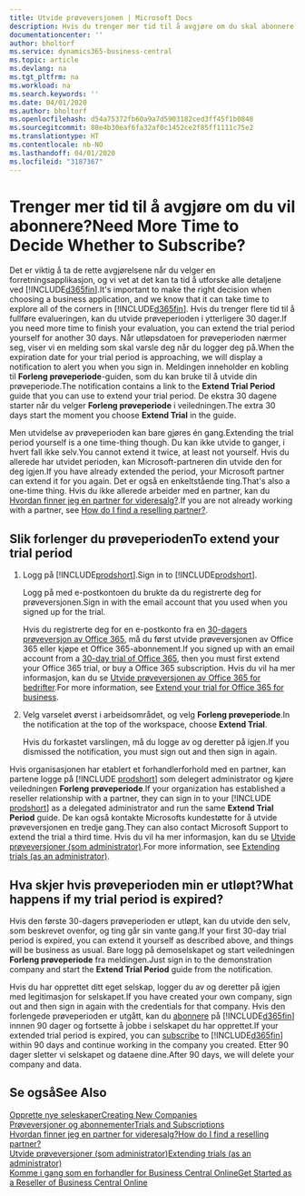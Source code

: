```yaml
---
title: Utvide prøveversjonen | Microsoft Docs
description: Hvis du trenger mer tid til å avgjøre om du skal abonnere, kan du utvide prøveversjonen.
documentationcenter: ''
author: bholtorf
ms.service: dynamics365-business-central
ms.topic: article
ms.devlang: na
ms.tgt_pltfrm: na
ms.workload: na
ms.search.keywords: ''
ms.date: 04/01/2020
ms.author: bholtorf
ms.openlocfilehash: d54a75372fb60a9a7d5903182ced3ff45f1b0848
ms.sourcegitcommit: 88e4b30eaf6fa32af0c1452ce2f85ff1111c75e2
ms.translationtype: HT
ms.contentlocale: nb-NO
ms.lasthandoff: 04/01/2020
ms.locfileid: "3187367"
---
```

# <a name="need-more-time-to-decide-whether-to-subscribe"></a><span data-ttu-id="70320-103">Trenger mer tid til å avgjøre om du vil abonnere?</span><span class="sxs-lookup"><span data-stu-id="70320-103">Need More Time to Decide Whether to Subscribe?</span></span>
<span data-ttu-id="70320-104">Det er viktig å ta de rette avgjørelsene når du velger en forretningsapplikasjon, og vi vet at det kan ta tid å utforske alle detaljene ved [!INCLUDE[d365fin](includes/d365fin_md.md)].</span><span class="sxs-lookup"><span data-stu-id="70320-104">It's important to make the right decision when choosing a business application, and we know that it can take time to explore all of the corners in [!INCLUDE[d365fin](includes/d365fin_md.md)].</span></span> <span data-ttu-id="70320-105">Hvis du trenger flere tid til å fullføre evalueringen, kan du utvide prøveperioden i ytterligere 30 dager.</span><span class="sxs-lookup"><span data-stu-id="70320-105">If you need more time to finish your evaluation, you can extend the trial period yourself for another 30 days.</span></span> <span data-ttu-id="70320-106">Når utløpsdatoen for prøveperioden nærmer seg, viser vi en melding som skal varsle deg når du logger deg på.</span><span class="sxs-lookup"><span data-stu-id="70320-106">When the expiration date for your trial period is approaching, we will display a notification to alert you when you sign in.</span></span> <span data-ttu-id="70320-107">Meldingen inneholder en kobling til **Forleng prøveperiode**-guiden, som du kan bruke til å utvide din prøveperiode.</span><span class="sxs-lookup"><span data-stu-id="70320-107">The notification contains a link to the **Extend Trial Period** guide that you can use to extend your trial period.</span></span> <span data-ttu-id="70320-108">De ekstra 30 dagene starter når du velger **Forleng prøveperiode** i veiledningen.</span><span class="sxs-lookup"><span data-stu-id="70320-108">The extra 30 days start the moment you choose **Extend Trial** in the guide.</span></span>

<span data-ttu-id="70320-109">Men utvidelse av prøveperioden kan bare gjøres én gang.</span><span class="sxs-lookup"><span data-stu-id="70320-109">Extending the trial period yourself is a one time-thing though.</span></span> <span data-ttu-id="70320-110">Du kan ikke utvide to ganger, i hvert fall ikke selv.</span><span class="sxs-lookup"><span data-stu-id="70320-110">You cannot extend it twice, at least not yourself.</span></span> <span data-ttu-id="70320-111">Hvis du allerede har utvidet perioden, kan Microsoft-partneren din utvide den for deg igjen.</span><span class="sxs-lookup"><span data-stu-id="70320-111">If you have already extended the period, your Microsoft partner can extend it for you again.</span></span> <span data-ttu-id="70320-112">Det er også en enkeltstående ting.</span><span class="sxs-lookup"><span data-stu-id="70320-112">That's also a one-time thing.</span></span> <span data-ttu-id="70320-113">Hvis du ikke allerede arbeider med en partner, kan du [Hvordan finner jeg en partner for videresalg?](across-faq.md#findpartner).</span><span class="sxs-lookup"><span data-stu-id="70320-113">If you are not already working with a partner, see [How do I find a reselling partner?](across-faq.md#findpartner).</span></span>  

## <a name="to-extend-your-trial-period"></a><span data-ttu-id="70320-114">Slik forlenger du prøveperioden</span><span class="sxs-lookup"><span data-stu-id="70320-114">To extend your trial period</span></span>

1. <span data-ttu-id="70320-115">Logg på [!INCLUDE[prodshort](includes/prodshort.md)].</span><span class="sxs-lookup"><span data-stu-id="70320-115">Sign in to [!INCLUDE[prodshort](includes/prodshort.md)].</span></span>

    <span data-ttu-id="70320-116">Logg på med e-postkontoen du brukte da du registrerte deg for prøveversjonen.</span><span class="sxs-lookup"><span data-stu-id="70320-116">Sign in with the email account that you used when you signed up for the trial.</span></span>  

    <span data-ttu-id="70320-117">Hvis du registrerte deg for en e-postkonto fra en [30-dagers prøveversjon av Office 365](/microsoft-365/commerce/sign-up-for-office-365-trial), må du først utvide prøveversjonen av Office 365 eller kjøpe et Office 365-abonnement.</span><span class="sxs-lookup"><span data-stu-id="70320-117">If you signed up with an email account from a [30-day trial of Office 365](/microsoft-365/commerce/sign-up-for-office-365-trial), then you must first extend your Office 365 trial, or buy a Office 365 subscription.</span></span> <span data-ttu-id="70320-118">Hvis du vil ha mer informasjon, kan du se [Utvide prøveversjonen av Office 365 for bedrifter](/microsoft-365/commerce/extend-your-trial).</span><span class="sxs-lookup"><span data-stu-id="70320-118">For more information, see [Extend your trial for Office 365 for business](/microsoft-365/commerce/extend-your-trial).</span></span>
2. <span data-ttu-id="70320-119">Velg varselet øverst i arbeidsområdet, og velg **Forleng prøveperiode**.</span><span class="sxs-lookup"><span data-stu-id="70320-119">In the notification at the top of the workspace, choose **Extend Trial**.</span></span>

    <span data-ttu-id="70320-120">Hvis du forkastet varslingen, må du logge av og deretter på igjen.</span><span class="sxs-lookup"><span data-stu-id="70320-120">If you dismissed the notification, you must sign out and then sign in again.</span></span>

<span data-ttu-id="70320-121">Hvis organisasjonen har etablert et forhandlerforhold med en partner, kan partene logge på [!INCLUDE [prodshort](includes/prodshort.md)] som delegert administrator og kjøre veiledningen **Forleng prøveperiode**.</span><span class="sxs-lookup"><span data-stu-id="70320-121">If your organization has established a reseller relationship with a partner, they can sign in to your [!INCLUDE [prodshort](includes/prodshort.md)] as a delegated administrator and run the same **Extend Trial Period** guide.</span></span> <span data-ttu-id="70320-122">De kan også kontakte Microsofts kundestøtte for å utvide prøveversjonen en tredje gang.</span><span class="sxs-lookup"><span data-stu-id="70320-122">They can also contact Microsoft Support to extend the trial a third time.</span></span> <span data-ttu-id="70320-123">Hvis du vil ha mer informasjon, kan du se [Utvide prøveversjoner (som administrator)](/dynamics365/business-central/dev-itpro/administration/tenant-administration#extending-trials).</span><span class="sxs-lookup"><span data-stu-id="70320-123">For more information, see [Extending trials (as an administrator)](/dynamics365/business-central/dev-itpro/administration/tenant-administration#extending-trials).</span></span>  

## <a name="what-happens-if-my-trial-period-is-expired"></a><span data-ttu-id="70320-124">Hva skjer hvis prøveperioden min er utløpt?</span><span class="sxs-lookup"><span data-stu-id="70320-124">What happens if my trial period is expired?</span></span>

<span data-ttu-id="70320-125">Hvis den første 30-dagers prøveperioden er utløpt, kan du utvide den selv, som beskrevet ovenfor, og ting går sin vante gang.</span><span class="sxs-lookup"><span data-stu-id="70320-125">If your first 30-day trial period is expired, you can extend it yourself as described above, and things will be business as usual.</span></span> <span data-ttu-id="70320-126">Bare logg på demoselskapet og start veiledningen **Forleng prøveperiode** fra meldingen.</span><span class="sxs-lookup"><span data-stu-id="70320-126">Just sign in to the demonstration company and start the **Extend Trial Period** guide from the notification.</span></span>  

<span data-ttu-id="70320-127">Hvis du har opprettet ditt eget selskap, logger du av og deretter på igjen med legitimasjon for selskapet.</span><span class="sxs-lookup"><span data-stu-id="70320-127">If you have created your own company, sign out and then sign in again with the credentials for that company.</span></span> <span data-ttu-id="70320-128">Hvis den forlengede prøveperioden er utgått, kan du [abonnere](https://go.microsoft.com/fwlink/?linkid=828659) på [!INCLUDE[d365fin](includes/d365fin_md.md)] innnen 90 dager og fortsette å jobbe i selskapet du har opprettet.</span><span class="sxs-lookup"><span data-stu-id="70320-128">If your extended trial period is expired, you can [subscribe](https://go.microsoft.com/fwlink/?linkid=828659) to [!INCLUDE[d365fin](includes/d365fin_md.md)] within 90 days and continue working in the company you created.</span></span> <span data-ttu-id="70320-129">Etter 90 dager sletter vi selskapet og dataene dine.</span><span class="sxs-lookup"><span data-stu-id="70320-129">After 90 days, we will delete your company and data.</span></span>  

## <a name="see-also"></a><span data-ttu-id="70320-130">Se også</span><span class="sxs-lookup"><span data-stu-id="70320-130">See Also</span></span>

[<span data-ttu-id="70320-131">Opprette nye seleskaper</span><span class="sxs-lookup"><span data-stu-id="70320-131">Creating New Companies</span></span>](about-new-company.md)  
[<span data-ttu-id="70320-132">Prøveversjoner og abonnementer</span><span class="sxs-lookup"><span data-stu-id="70320-132">Trials and Subscriptions</span></span>](across-preview.md)  
[<span data-ttu-id="70320-133">Hvordan finner jeg en partner for videresalg?</span><span class="sxs-lookup"><span data-stu-id="70320-133">How do I find a reselling partner?</span></span>](across-faq.md#findpartner)  
[<span data-ttu-id="70320-134">Utvide prøveversjoner (som administrator)</span><span class="sxs-lookup"><span data-stu-id="70320-134">Extending trials (as an administrator)</span></span>](/dynamics365/business-central/dev-itpro/administration/tenant-administration#extending-trials)  
[<span data-ttu-id="70320-135">Komme i gang som en forhandler for Business Central Online</span><span class="sxs-lookup"><span data-stu-id="70320-135">Get Started as a Reseller of Business Central Online</span></span>](/dynamics365/business-central/dev-itpro/administration/get-started-online)  
